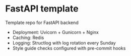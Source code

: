 # FastAPI template
Template repo for FastAPI backend

- Deployment: Uvicorn + Gunicorn + Nginx
- Caching: Redis
- Logging: Structlog with log rotation every Sunday
- Style guide checks configured with pre-commit hooks
